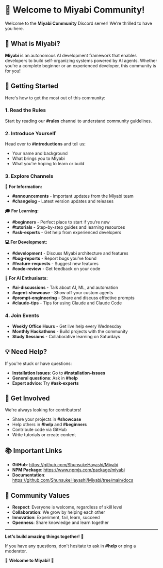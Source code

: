 # 👋 Welcome to Miyabi Community!

Welcome to the **Miyabi Community** Discord server! We're thrilled to have you here.

## 🌸 What is Miyabi?

**Miyabi** is an autonomous AI development framework that enables developers to build self-organizing systems powered by AI agents. Whether you're a complete beginner or an experienced developer, this community is for you!

## 🚀 Getting Started

Here's how to get the most out of this community:

### 1. Read the Rules
Start by reading our **#rules** channel to understand community guidelines.

### 2. Introduce Yourself
Head over to **#introductions** and tell us:
- Your name and background
- What brings you to Miyabi
- What you're hoping to learn or build

### 3. Explore Channels

**📢 For Information:**
- **#announcements** - Important updates from the Miyabi team
- **#changelog** - Latest version updates and releases

**🎓 For Learning:**
- **#beginners** - Perfect place to start if you're new
- **#tutorials** - Step-by-step guides and learning resources
- **#ask-experts** - Get help from experienced developers

**💻 For Development:**
- **#development** - Discuss Miyabi architecture and features
- **#bug-reports** - Report bugs you've found
- **#feature-requests** - Suggest new features
- **#code-review** - Get feedback on your code

**🤖 For AI Enthusiasts:**
- **#ai-discussions** - Talk about AI, ML, and automation
- **#agent-showcase** - Show off your custom agents
- **#prompt-engineering** - Share and discuss effective prompts
- **#claude-tips** - Tips for using Claude and Claude Code

### 4. Join Events
- **Weekly Office Hours** - Get live help every Wednesday
- **Monthly Hackathons** - Build projects with the community
- **Study Sessions** - Collaborative learning on Saturdays

## 💡 Need Help?

If you're stuck or have questions:
- **Installation issues**: Go to **#installation-issues**
- **General questions**: Ask in **#help**
- **Expert advice**: Try **#ask-experts**

## 🤝 Get Involved

We're always looking for contributors!
- Share your projects in **#showcase**
- Help others in **#help** and **#beginners**
- Contribute code via GitHub
- Write tutorials or create content

## 📚 Important Links

- **GitHub**: https://github.com/ShunsukeHayashi/Miyabi
- **NPM Package**: https://www.npmjs.com/package/miyabi
- **Documentation**: https://github.com/ShunsukeHayashi/Miyabi/tree/main/docs

## 🌟 Community Values

- **Respect**: Everyone is welcome, regardless of skill level
- **Collaboration**: We grow by helping each other
- **Innovation**: Experiment, fail, learn, succeed
- **Openness**: Share knowledge and learn together

---

**Let's build amazing things together!** 🚀

If you have any questions, don't hesitate to ask in **#help** or ping a moderator.

🌸 **Welcome to Miyabi!** 🌸
